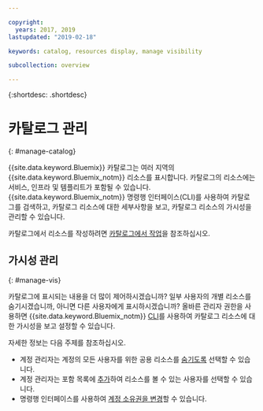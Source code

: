 ```yaml
---

copyright:
  years: 2017, 2019
lastupdated: "2019-02-18"

keywords: catalog, resources display, manage visibility

subcollection: overview

---
```


{:shortdesc: .shortdesc}

# 카탈로그 관리
{: #manage-catalog}

{{site.data.keyword.Bluemix}} 카탈로그는 여러 지역의 {{site.data.keyword.Bluemix_notm}} 리소스를 표시합니다. 카탈로그의 리소스에는 서비스, 인프라 및 템플리트가 포함될 수 있습니다. {{site.data.keyword.Bluemix_notm}} 명령행 인터페이스(CLI)를 사용하여 카탈로그를 검색하고, 카탈로그 리소스에 대한 세부사항을 보고, 카탈로그 리소스의 가시성을 관리할 수 있습니다. 

카탈로그에서 리소스를 작성하려면 [카탈로그에서 작업](/docs/overview?topic=overview-ui#catalogcreate)을 참조하십시오.

## 가시성 관리
{: #manage-vis}

카탈로그에 표시되는 내용을 더 많이 제어하시겠습니까? 일부 사용자의 개별 리소스를 숨기시겠습니까, 아니면 다른 사용자에게 표시하시겠습니까? 올바른 관리자 권한을 사용하면 {{site.data.keyword.Bluemix_notm}} [CLI](/docs/cli/reference/ibmcloud?topic=cloud-cli-overview)를 사용하여 카탈로그 리소스에 대한 가시성을 보고 설정할 수 있습니다.

자세한 정보는 다음 주제를 참조하십시오.

* 계정 관리자는 계정의 모든 사용자를 위한 공용 리소스를 [숨기도록](/docs/account?topic=account-exclude) 선택할 수 있습니다.
* 계정 관리자는 포함 목록에 [추가](/docs/account?topic=account-include)하여 리소스를 볼 수 있는 사용자를 선택할 수 있습니다.
* 명령행 인터페이스를 사용하여 [계정 소유권을 변경](/docs/account?topic=account-include#owners)할 수 있습니다.

